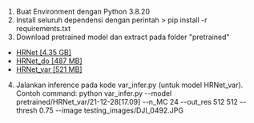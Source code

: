 1. Buat Environment dengan Python 3.8.20
2. Install seluruh dependensi dengan perintah > pip install -r requirements.txt
3. Download pretrained model dan extract pada folder "pretrained"
* [HRNet [4.35 GB]](https://drive.google.com/file/d/196yj1ZpuuSn1Uhb8LmKANV0hmnPc2o3F/view?usp=sharing)
* [HRNet_do [487 MB]](https://drive.google.com/file/d/12d6je9A8YOvz_9To3R0MgJzaMUu1UrRZ/view?usp=sharing)
* [HRNet_var [521 MB]](https://drive.google.com/file/d/11GymBbJeyHkq1Td_ThSmGi4AAto20A5z/view?usp=sharing)
4. Jalankan inference pada kode var_infer.py (untuk model HRNet_var). Contoh command:
python var_infer.py --model pretrained/HRNet_var/21-12-28[17.09] --n_MC 24 --out_res 512 512 --thresh 0.75 --image testing_images/DJI_0492.JPG
